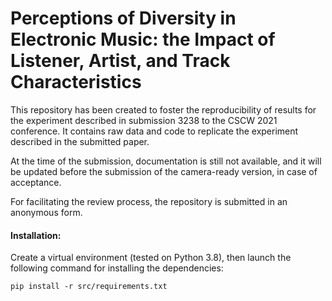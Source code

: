 # Perceptions of Diversity in Electronic Music: the Impact of Listener, Artist, and Track Characteristics

This repository has been created to foster the reproducibility of results for the experiment described in submission 3238 to the CSCW 2021 conference. 
It contains raw data and code to replicate the experiment described in the submitted paper. 

At the time of the submission, documentation is still not available, and it will be updated before the submission of the camera-ready version, in case of acceptance. 

For facilitating the review process, the repository is submitted in an anonymous form. 

#### Installation:
Create a virtual environment (tested on Python 3.8), then launch the following command for installing the dependencies:
 ```
pip install -r src/requirements.txt
 ```
